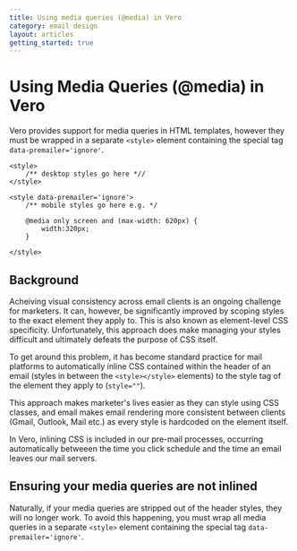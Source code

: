 ```yaml
---
title: Using media queries (@media) in Vero
category: email design
layout: articles
getting_started: true
---
```


# Using Media Queries (@media) in Vero

Vero provides support for media queries in HTML templates, however they must be wrapped in a separate `<style>` element containing the special tag `data-premailer='ignore'`.

    
    <style>
        /** desktop styles go here *//
    </style>

    <style data-premailer='ignore'>      
        /** mobile styles go here e.g. */
        
        @media only screen and (max-width: 620px) {
            width:320px;
        }
        
    </style>
    

## Background

Acheiving visual consistency across email clients is an ongoing challenge for marketers. It can, however, be significantly improved by scoping styles to the exact element they apply to. This is also known as element-level CSS specificity. Unfortunately, this approach does make managing your styles difficult and ultimately defeats the purpose of CSS itself. 

To get around this problem, it has become standard practice for mail platforms to automatically inline CSS contained within the header of an email (styles in between the `<style></style>` elements) to the style tag of the element they apply to (`style=""`).

This approach makes marketer's lives easier as they can style using CSS classes, and email makes email rendering more consistent between clients (Gmail, Outlook, Mail etc.) as every style is hardcoded on the element itself.

In Vero, inlining CSS is included in our pre-mail processes, occurring automatically betweeen the time you click schedule and the time an email leaves our mail servers.

## Ensuring your media queries are not inlined

Naturally, if your media queries are stripped out of the header styles, they will no longer work. To avoid this happening, you must wrap all media queries in a separate `<style>` element containing the special tag `data-premailer='ignore'`.